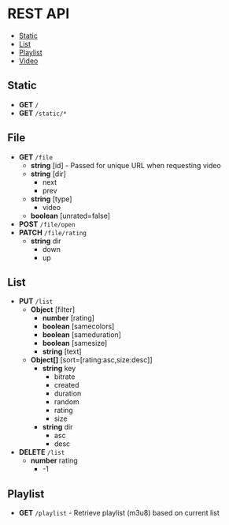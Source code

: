 # REST API

- [Static](#static)
- [List](#list)
- [Playlist](#playlist)
- [Video](#video)

## Static

- **GET** `/`
- **GET** `/static/*`

## File

- **GET** `/file`
  - **string** [id] - Passed for unique URL when requesting video
  - **string** [dir]
    - next
    - prev
  - **string** [type]
    - video
  - **boolean** [unrated=false]
- **POST** `/file/open`
- **PATCH** `/file/rating`
  - **string** dir
    - down
    - up

## List

- **PUT** `/list`
  - **Object** [filter]
    - **number** [rating]
    - **boolean** [samecolors]
    - **boolean** [sameduration]
    - **boolean** [samesize]
    - **string** [text]
  - **Object[]** [sort=[rating:asc,size:desc]]
    - **string** key
      - bitrate
      - created
      - duration
      - random
      - rating
      - size
    - **string** dir
      - asc
      - desc
- **DELETE** `/list`
  - **number** rating
    - -1

## Playlist

- **GET** `/playlist` - Retrieve playlist (m3u8) based on current list
